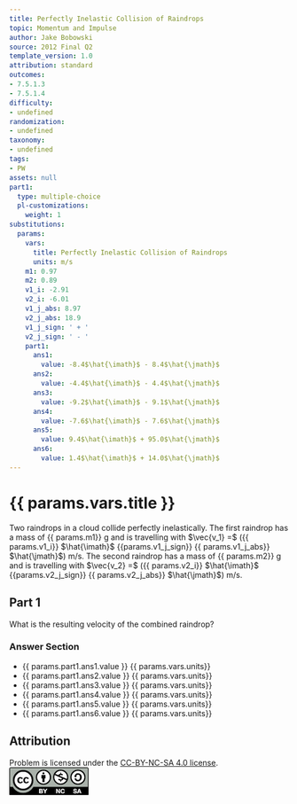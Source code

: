 ```yaml
---
title: Perfectly Inelastic Collision of Raindrops
topic: Momentum and Impulse
author: Jake Bobowski
source: 2012 Final Q2
template_version: 1.0
attribution: standard
outcomes:
- 7.5.1.3
- 7.5.1.4
difficulty:
- undefined
randomization:
- undefined
taxonomy:
- undefined
tags:
- PW
assets: null
part1:
  type: multiple-choice
  pl-customizations:
    weight: 1
substitutions:
  params:
    vars:
      title: Perfectly Inelastic Collision of Raindrops
      units: m/s
    m1: 0.97
    m2: 0.89
    v1_i: -2.91
    v2_i: -6.01
    v1_j_abs: 8.97
    v2_j_abs: 18.9
    v1_j_sign: ' + '
    v2_j_sign: ' - '
    part1:
      ans1:
        value: -8.4$\hat{\imath}$ - 8.4$\hat{\jmath}$
      ans2:
        value: -4.4$\hat{\imath}$ - 4.4$\hat{\jmath}$
      ans3:
        value: -9.2$\hat{\imath}$ - 9.1$\hat{\jmath}$
      ans4:
        value: -7.6$\hat{\imath}$ - 7.6$\hat{\jmath}$
      ans5:
        value: 9.4$\hat{\imath}$ + 95.0$\hat{\jmath}$
      ans6:
        value: 1.4$\hat{\imath}$ + 14.0$\hat{\jmath}$
---
```

# {{ params.vars.title }}
Two raindrops in a cloud collide perfectly inelastically. The first raindrop has a mass of {{ params.m1}} g and is travelling with $\vec{v_1} =$ ({{ params.v1_i}} $\hat{\imath}$ {{params.v1_j_sign}} {{ params.v1_j_abs}} $\hat{\jmath}$) m/s.
The second raindrop has a mass of {{ params.m2}} g and is travelling with $\vec{v_2} =$ ({{ params.v2_i}} $\hat{\imath}$ {{params.v2_j_sign}} {{ params.v2_j_abs}} $\hat{\jmath}$) m/s.
## Part 1

What is the resulting velocity of the combined raindrop?

### Answer Section

- {{ params.part1.ans1.value }} {{ params.vars.units}}
- {{ params.part1.ans2.value }} {{ params.vars.units}}
- {{ params.part1.ans3.value }} {{ params.vars.units}}
- {{ params.part1.ans4.value }} {{ params.vars.units}}
- {{ params.part1.ans5.value }} {{ params.vars.units}}
- {{ params.part1.ans6.value }} {{ params.vars.units}}

## Attribution

Problem is licensed under the [CC-BY-NC-SA 4.0 license](https://creativecommons.org/licenses/by-nc-sa/4.0/).<br> ![The Creative Commons 4.0 license requiring attribution-BY, non-commercial-NC, and share-alike-SA license.](https://raw.githubusercontent.com/firasm/bits/master/by-nc-sa.png)